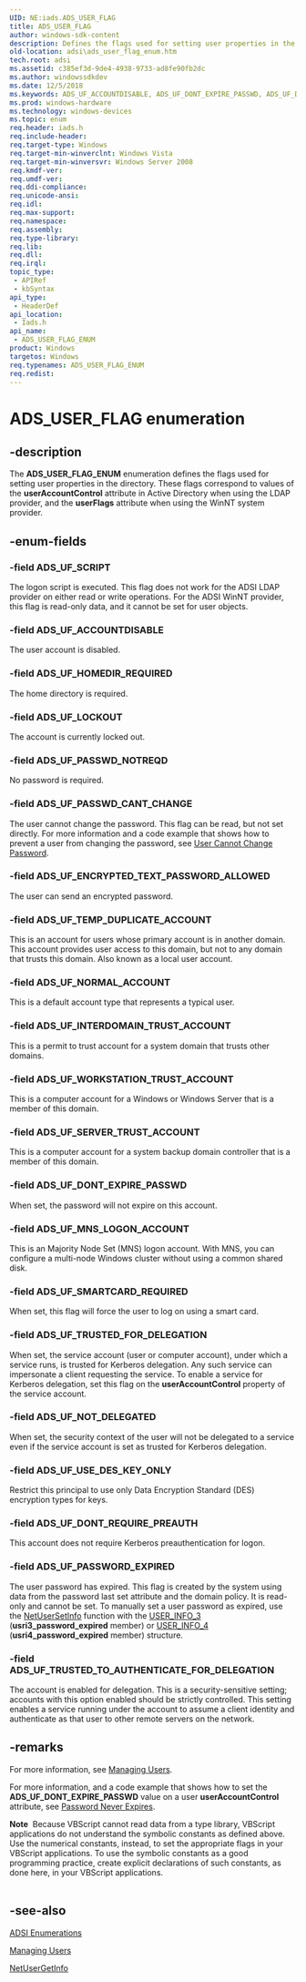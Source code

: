 ```yaml
---
UID: NE:iads.ADS_USER_FLAG
title: ADS_USER_FLAG
author: windows-sdk-content
description: Defines the flags used for setting user properties in the directory.
old-location: adsi\ads_user_flag_enum.htm
tech.root: adsi
ms.assetid: c385ef3d-9de4-4938-9733-ad8fe90fb2dc
ms.author: windowssdkdev
ms.date: 12/5/2018
ms.keywords: ADS_UF_ACCOUNTDISABLE, ADS_UF_DONT_EXPIRE_PASSWD, ADS_UF_DONT_REQUIRE_PREAUTH, ADS_UF_ENCRYPTED_TEXT_PASSWORD_ALLOWED, ADS_UF_HOMEDIR_REQUIRED, ADS_UF_INTERDOMAIN_TRUST_ACCOUNT, ADS_UF_LOCKOUT, ADS_UF_MNS_LOGON_ACCOUNT, ADS_UF_NORMAL_ACCOUNT, ADS_UF_NOT_DELEGATED, ADS_UF_PASSWD_CANT_CHANGE, ADS_UF_PASSWD_NOTREQD, ADS_UF_PASSWORD_EXPIRED, ADS_UF_SCRIPT, ADS_UF_SERVER_TRUST_ACCOUNT, ADS_UF_SMARTCARD_REQUIRED, ADS_UF_TEMP_DUPLICATE_ACCOUNT, ADS_UF_TRUSTED_FOR_DELEGATION, ADS_UF_TRUSTED_TO_AUTHENTICATE_FOR_DELEGATION, ADS_UF_USE_DES_KEY_ONLY, ADS_UF_WORKSTATION_TRUST_ACCOUNT, ADS_USER_FLAG, ADS_USER_FLAG_ENUM, ADS_USER_FLAG_ENUM enumeration [ADSI], _ds_ads_user_flag_enum, adsi.ads__user__flag__enum, adsi.ads_user_flag_enum, iads/ADS_UF_ACCOUNTDISABLE, iads/ADS_UF_DONT_EXPIRE_PASSWD, iads/ADS_UF_DONT_REQUIRE_PREAUTH, iads/ADS_UF_ENCRYPTED_TEXT_PASSWORD_ALLOWED, iads/ADS_UF_HOMEDIR_REQUIRED, iads/ADS_UF_INTERDOMAIN_TRUST_ACCOUNT, iads/ADS_UF_LOCKOUT, iads/ADS_UF_MNS_LOGON_ACCOUNT, iads/ADS_UF_NORMAL_ACCOUNT, iads/ADS_UF_NOT_DELEGATED, iads/ADS_UF_PASSWD_CANT_CHANGE, iads/ADS_UF_PASSWD_NOTREQD, iads/ADS_UF_PASSWORD_EXPIRED, iads/ADS_UF_SCRIPT, iads/ADS_UF_SERVER_TRUST_ACCOUNT, iads/ADS_UF_SMARTCARD_REQUIRED, iads/ADS_UF_TEMP_DUPLICATE_ACCOUNT, iads/ADS_UF_TRUSTED_FOR_DELEGATION, iads/ADS_UF_TRUSTED_TO_AUTHENTICATE_FOR_DELEGATION, iads/ADS_UF_USE_DES_KEY_ONLY, iads/ADS_UF_WORKSTATION_TRUST_ACCOUNT, iads/ADS_USER_FLAG_ENUM
ms.prod: windows-hardware
ms.technology: windows-devices
ms.topic: enum
req.header: iads.h
req.include-header: 
req.target-type: Windows
req.target-min-winverclnt: Windows Vista
req.target-min-winversvr: Windows Server 2008
req.kmdf-ver: 
req.umdf-ver: 
req.ddi-compliance: 
req.unicode-ansi: 
req.idl: 
req.max-support: 
req.namespace: 
req.assembly: 
req.type-library: 
req.lib: 
req.dll: 
req.irql: 
topic_type:
 - APIRef
 - kbSyntax
api_type:
 - HeaderDef
api_location:
 - Iads.h
api_name:
 - ADS_USER_FLAG_ENUM
product: Windows
targetos: Windows
req.typenames: ADS_USER_FLAG_ENUM
req.redist: 
---
```


# ADS_USER_FLAG enumeration


## -description


The <b>ADS_USER_FLAG_ENUM</b> enumeration 
   defines the flags used for setting user properties in the directory. These flags correspond to 
   values of the <b>userAccountControl</b> attribute in Active Directory when using the LDAP 
   provider, and the <b>userFlags</b> attribute when using the WinNT system provider.


## -enum-fields




### -field ADS_UF_SCRIPT

The logon script is executed. This flag does not work for the ADSI LDAP provider on either read or write 
      operations. For the  ADSI WinNT provider, this flag is  read-only data, and it cannot be set for user 
      objects.


### -field ADS_UF_ACCOUNTDISABLE

The user account is disabled.


### -field ADS_UF_HOMEDIR_REQUIRED

The home directory is required.


### -field ADS_UF_LOCKOUT

The account is currently locked out.


### -field ADS_UF_PASSWD_NOTREQD

No password is required.


### -field ADS_UF_PASSWD_CANT_CHANGE

The user cannot change the password. This flag can be read, but not set directly.  For more information and 
      a code example that shows how to prevent a user from changing the password, see 
      <a href="https://msdn.microsoft.com/4cd1113d-7e0a-4518-be08-1d2630ee9f7f">User Cannot Change Password</a>.


### -field ADS_UF_ENCRYPTED_TEXT_PASSWORD_ALLOWED

The user can send an encrypted password.


### -field ADS_UF_TEMP_DUPLICATE_ACCOUNT

This is an account for users whose primary account is in another domain. This account provides user access 
      to this domain, but not to any domain that trusts this domain. Also known as a  local user account.


### -field ADS_UF_NORMAL_ACCOUNT

This is a default account type that represents a typical user.


### -field ADS_UF_INTERDOMAIN_TRUST_ACCOUNT

This is a permit to trust account for a system domain that trusts other domains.


### -field ADS_UF_WORKSTATION_TRUST_ACCOUNT

This is a computer account for a Windows or Windows Server that is a member of this domain.


### -field ADS_UF_SERVER_TRUST_ACCOUNT

This is a computer account for a system backup domain controller that is a member of this domain.


### -field ADS_UF_DONT_EXPIRE_PASSWD

When set, the password will not expire on this account.


### -field ADS_UF_MNS_LOGON_ACCOUNT

This is an Majority Node Set (MNS) logon account. With MNS, you can configure a multi-node Windows cluster 
      without using a common shared disk.


### -field ADS_UF_SMARTCARD_REQUIRED

When set, this flag will force the user to log on using a smart card.


### -field ADS_UF_TRUSTED_FOR_DELEGATION

When set, the service account (user or computer account), under which a service runs, is trusted for 
      Kerberos delegation. Any such service can impersonate a client requesting the service. To enable a service for 
      Kerberos delegation, set this flag on the  <b>userAccountControl</b> property of the 
      service account.


### -field ADS_UF_NOT_DELEGATED

When set, the security context of the user will not be delegated to a service even if the service account 
      is set as trusted for Kerberos delegation.


### -field ADS_UF_USE_DES_KEY_ONLY

Restrict this principal to use only Data Encryption Standard (DES) encryption types for keys.


### -field ADS_UF_DONT_REQUIRE_PREAUTH

This account does not require Kerberos preauthentication for logon.


### -field ADS_UF_PASSWORD_EXPIRED

The user password has expired. This flag is created by the system using data from the  password last set 
      attribute and the domain policy.  It is read-only and cannot be set. To manually set a user password as expired, 
      use the <a href="https://msdn.microsoft.com/ffe49d4b-e7e8-4982-8087-59bb7534b257">NetUserSetInfo</a> function with the 
      <a href="https://msdn.microsoft.com/39ed05f5-165d-4cb8-98af-e4120a1634f6">USER_INFO_3</a> 
      (<b>usri3_password_expired</b> member) or 
      <a href="https://msdn.microsoft.com/66b11a5f-1c2d-4564-8845-9e2fa1f40f3e">USER_INFO_4</a> 
      (<b>usri4_password_expired</b> member) structure.


### -field ADS_UF_TRUSTED_TO_AUTHENTICATE_FOR_DELEGATION

The account is enabled for delegation. This is a security-sensitive setting; accounts with this option 
      enabled should be strictly controlled. This setting enables a service running under the account to assume a 
      client identity and authenticate as that user to other remote servers on the network.


## -remarks



For more information, see <a href="https://msdn.microsoft.com/57c83e4d-2d9f-4f22-97e2-27e2d277f014">Managing Users</a>.

For more information, and a code example that shows how to set the 
     <b>ADS_UF_DONT_EXPIRE_PASSWD</b> value on a user 
     <b>userAccountControl</b> attribute, see 
     <a href="https://msdn.microsoft.com/b8d7e7fe-c846-45c4-9c5f-770530453836">Password Never Expires</a>.

<div class="alert"><b>Note</b>  Because VBScript cannot read data from a type library, VBScript applications do not understand the symbolic 
    constants as defined above. Use the numerical constants, instead, to set the appropriate flags in your VBScript 
    applications. To use the symbolic constants as a good programming practice, create explicit declarations of such 
    constants, as done here, in your VBScript applications.</div>
<div> </div>



## -see-also




<a href="https://msdn.microsoft.com/f0ad5ce5-742d-40dc-ac5a-31d779e40bfd">ADSI Enumerations</a>



<a href="https://msdn.microsoft.com/57c83e4d-2d9f-4f22-97e2-27e2d277f014">Managing Users</a>



<a href="https://msdn.microsoft.com/5bd13bed-938a-4273-840e-99fca99f7139">NetUserGetInfo</a>
 

 

